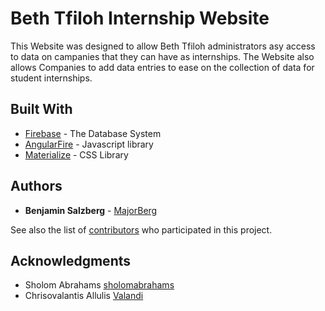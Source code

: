 # Beth Tfiloh Internship Website

This Website was designed to allow Beth Tfiloh administrators asy access to data on campanies that they can have as internships. The Website also allows Companies to add data entries to ease on the collection of data for student internships.  

## Built With

* [Firebase](https://firebase.google.com/) - The Database System
* [AngularFire](https://github.com/firebase/angularfire) - Javascript library
* [Materialize](https://www.materializecss.com/) - CSS Library

## Authors

* **Benjamin Salzberg** - [MajorBerg](https://github.com/MajorBerg)

See also the list of [contributors](https://github.com/MajorBerg/Internship/graphs/contributors) who participated in this project.

## Acknowledgments

* Sholom Abrahams [sholomabrahams](https://github.com/sholomabrahams)
* Chrisovalantis Allulis [Valandi](https://github.com/Valandi)
